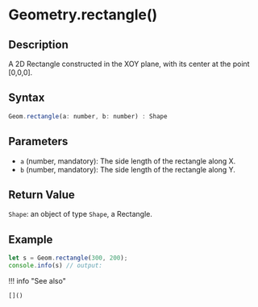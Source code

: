 # Geometry.rectangle()

## Description
A 2D Rectangle constructed in the XOY plane, with its center at the point [0,0,0].

## Syntax
```javascript
Geom.rectangle(a: number, b: number) : Shape
```

## Parameters
- `a` (number, mandatory): The side length of the rectangle along X.
- `b` (number, mandatory): The side length of the rectangle along Y.

## Return Value
`Shape`: an object of type `Shape`, a Rectangle.

## Example
```javascript linenums="1"
let s = Geom.rectangle(300, 200);
console.info(s) // output:
```

!!! info "See also"

    []()
 ```